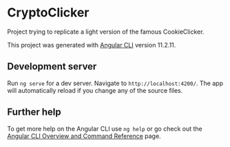 # CryptoClicker

Project trying to replicate a light version of the famous CookieClicker.

This project was generated with [Angular CLI](https://github.com/angular/angular-cli) version 11.2.11.


## Development server

Run `ng serve` for a dev server. Navigate to `http://localhost:4200/`. The app will automatically reload if you change any of the source files.

## Further help

To get more help on the Angular CLI use `ng help` or go check out the [Angular CLI Overview and Command Reference](https://angular.io/cli) page.
